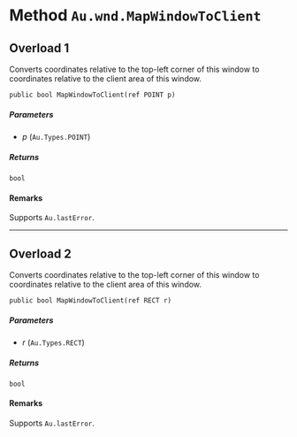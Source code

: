 # Method `Au.wnd.MapWindowToClient`

## Overload 1

Converts coordinates relative to the top-left corner of this window to coordinates relative to the client area of this window.

```
public bool MapWindowToClient(ref POINT p)
```

##### Parameters

- *p*  (`Au.Types.POINT`)

##### Returns

`bool`

#### Remarks

Supports `Au.lastError`.

* * *

## Overload 2

Converts coordinates relative to the top-left corner of this window to coordinates relative to the client area of this window.

```
public bool MapWindowToClient(ref RECT r)
```

##### Parameters

- *r*  (`Au.Types.RECT`)

##### Returns

`bool`

#### Remarks

Supports `Au.lastError`.